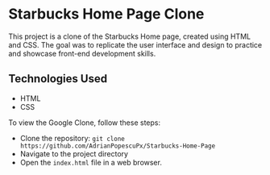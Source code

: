 # Starbucks Home Page Clone
This project is a clone of the Starbucks Home page, created using HTML and CSS. 
The goal was to replicate the user interface and design to practice and showcase front-end development skills.


## Technologies Used
- HTML
- CSS


To view the Google Clone, follow these steps:

* Clone the repository: `git clone https://github.com/AdrianPopescuPx/Starbucks-Home-Page`
* Navigate to the project directory
* Open the `index.html` file in a web browser. 
